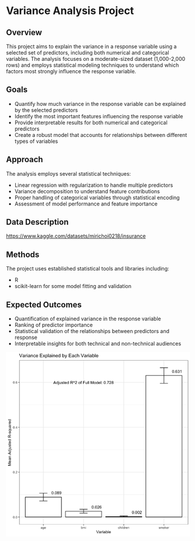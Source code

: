 # Variance Analysis Project

## Overview
This project aims to explain the variance in a response variable using a selected set of predictors, including both numerical and categorical variables. The analysis focuses on a moderate-sized dataset (1,000-2,000 rows) and employs statistical modeling techniques to understand which factors most strongly influence the response variable.

## Goals
- Quantify how much variance in the response variable can be explained by the selected predictors
- Identify the most important features influencing the response variable
- Provide interpretable results for both numerical and categorical predictors
- Create a robust model that accounts for relationships between different types of variables

## Approach
The analysis employs several statistical techniques:
- Linear regression with regularization to handle multiple predictors
- Variance decomposition to understand feature contributions
- Proper handling of categorical variables through statistical encoding
- Assessment of model performance and feature importance

## Data Description
https://www.kaggle.com/datasets/mirichoi0218/insurance

## Methods
The project uses established statistical tools and libraries including:
- R
- scikit-learn for some model fitting and validation

## Expected Outcomes
- Quantification of explained variance in the response variable
- Ranking of predictor importance
- Statistical validation of the relationships between predictors and response
- Interpretable insights for both technical and non-technical audiences

![Final plot explaining the Variance by each variable](output.png)